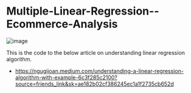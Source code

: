 # Multiple-Linear-Regression--Ecommerce-Analysis

![image](https://github.com/Jnjerry/Multiple-Linear-Regression--Ecommerce-Analysis/assets/19590985/ecb421a2-157e-4911-9b26-4339acf3eac5)

This is the code to the below article on understanding linear regression algorithm.

- https://ngugijoan.medium.com/understanding-a-linear-regression-algorithm-with-example-6c3f285c2100?source=friends_link&sk=ae182b02cf386245ec1a1f2735cb652d
